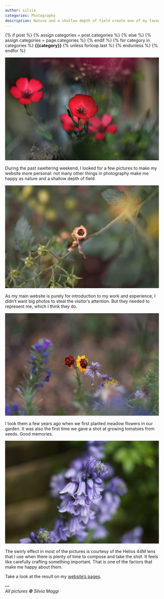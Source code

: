 ```yaml
---
author: silvia
categories: Photography
description: Nature and a shallow depth of field create one of my favourite photography style. Here I present four pictures that make me happy.
---
```

<div class="post-categories">
  {% if post %}
    {% assign categories = post.categories %}
  {% else %}
    {% assign categories = page.categories %}
  {% endif %}
  {% for category in categories %}
  <strong>{{category}}</strong>
  {% unless forloop.last %}&nbsp;{% endunless %}
  {% endfor %}
</div>

![Pictures that make me happy](/assets/images/pictures-that-make-me-happy-1.jpg)

During the past sweltering weekend, I looked for a few pictures to make my website more personal: not many other things in photography make me happy as nature and a shallow depth of field.

![Pictures that make me happy](/assets/images/pictures-that-make-me-happy-2.jpg)

As my main website is purely for introduction to my work and experience, I didn’t want big photos to steal the visitor’s attention. But they needed to represent me, which I think they do.

![Pictures that make me happy](/assets/images/pictures-that-make-me-happy-3.jpg)

I took them a few years ago when we first planted meadow flowers in our garden. It was also the first time we gave a shot at growing tomatoes from seeds. Good memories.

![Pictures that make me happy](/assets/images/pictures-that-make-me-happy-4.jpg)

The swirly effect in most of the pictures is courtesy of the Helios 44M lens that I use when there is plenty of time to compose and take the shot. It feels like carefully crafting something important. That is one of the factors that make me happy about them.

Take a look at the result on my [website’s pages](https://silviamaggidesign.com/).

––  
_All pictures **©** Silvia Maggi_
